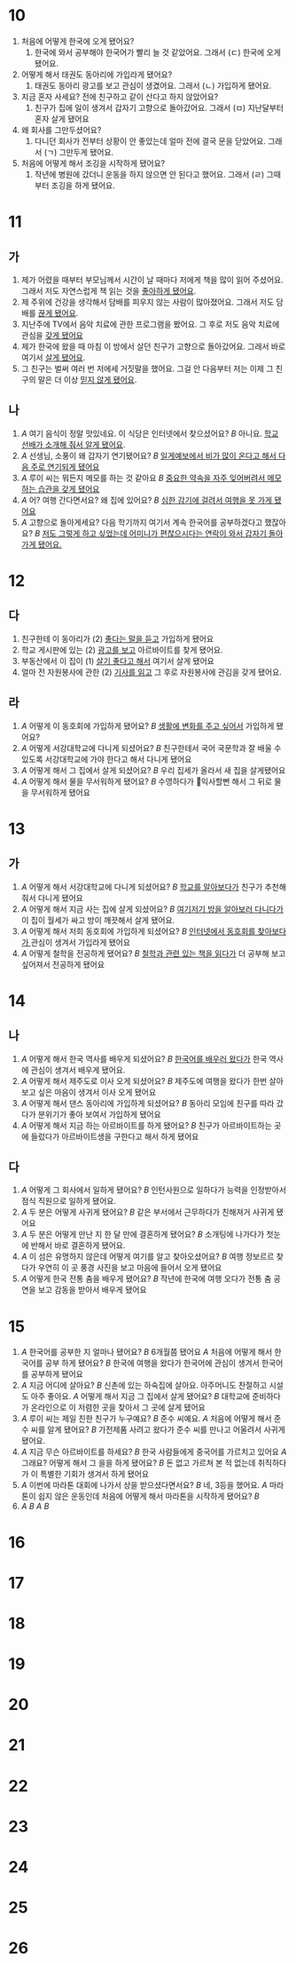 # 10
1. 처음에 어떻게 한국에 오게 됐어요?
	1. 한국에 와서 공부해야 한국어가 빨리 늘 것 같았어요. 그래서 (ㄷ) 한국에 오게 됐어요.
2. 어떻게 해서 태권도 동아리에 가입라게 됐어요?
	1. 태권도 동아리 광고를 보고 관심이 생겼어요. 그래서 (ㄴ) 가입하게 됐어요.
3. 지금 혼자 사세요? 전에 친구하고 같이 산다고 하지 않았어요?
	1. 친구가 집에 일이 생겨서 갑자기 고향으로 돌아갔어요. 그래서 (ㅁ) 지난달부터 혼자 살게 됐어요
4. 왜 회사를 그만두셨어요?
	1. 다니던 회사가 전부터 상황이 안 좋았는데 얼마 전에 결국 문을 닫았어요. 그래서 (ㄱ) 그만두게 됐어요.
5. 처음에 어떻게 해서 조깅을 시작하게 됐어요?
	1. 작년에 병원에 갔더니 운동을 하지 않으면 안 된다고 했어요. 그래서 (ㄹ) 그때부터 조깅을 하게 됐어요.
# 11
## 가
1. 제가 어렸을 때부터 부모님께서 시간이 날 때마다 저에게 책을 많이 읽어 주셨어요. 그래서 저도 자연스럽게 책 읽는 것을 <u>좋아하게 됐어요</u>.
2. 제 주위에 건강을 생각해서 담배를 피우지 않는 사람이 많아졌어요. 그래서 저도 담배를 <u>끊게 됐어요</u>.
3. 지난주에 TV에서 음악 치료에 관한 프로그램을 봤어요. 그 후로 저도 음악 치료에 관심을 <u>갖게 됐어요</u>
4. 제가 한국에 왔을 때 마침 이 방에서 살던 친구가 고향으로 돌아갔어요. 그래서 바로 여기서 <u>살게 됐어요</u>.
5. 그 친구는 벌써 여러 번 저에세 거짓말을 했어요. 그걸 안 다음부터 저는 이제 그 친구의 말은 더 이상 <u>믿지 않게 됐어요</u>.
## 나
1.  *A* 여기 음식이 정말 맛있네요. 이 식당은 인터넷에서 찾으셨어요?
    *B* 아니요. <u>학교 선배가 소개해 줘서 알게 됐어요</u>.
2.  *A* 선생님, 소풍이 왜 갑자기 연기됐어요?
    *B* <u>일게예보에서 비가 많이 온다고 해서 다음 주로 연기되게 됐어요</u>
3.  *A* 루이 씨는 뭐든지 메모를 하는 것 같아요
    *B* <u>중요한 약속을 자주 잊어버려서 메모하는 습관을 갖게 됐어요</u>
4.  *A* 어? 여행 간다면서요? 왜 집에 있어요?
    *B* <u>심한 감기에 걸려서 여행을 못 가게 됐어요</u>
5.  *A* 고향으로 돌아게세요? 다음 학기까지 여기서 계속 한국어를 공부하겠다고 했잖아요?
    *B* <u>저도 그렇게 하고 싶었는데 어미니가 편찮으시다는 연락이 와서 갑자기 돌아가게 됐어요.</u>
# 12
## 다
1. 친구한테 이 동아리가 (2) <u>좋다는 말을 듣고</u> 가입하게 됐어요
2. 학교 게시판에 있는 (2) <u>광고를 보고</u> 아르바이트를 찾게 됐어요.
3. 부동산에서 이 집이 (1) <u>살기 좋다고 해서</u> 여기서 살게 됐어요
4. 얼마 전 자원봉사에 관한 (2) <u>기사를 읽고</u> 그 후로 자원봉사에 관김을 갖게 됐어요.
## 라
1.  *A* 어떻게 이 동호회에 가입하게 됐어요?
    *B* <u>생활에 변화를 주고 싶어서</u> 가입하게 됐어요?
2.  *A* 어떻게 서강대학교에 다니게 되셨어요?
    *B* 친구한테서 국어 국문학과 잘 배울 수 있도록 서강대학교에 가야 한다고 해서 다니게 됐어요
3.  *A* 어떻게 해서 그 집에서 살게 되셨어요?
    *B* 우리 집세가 올라서 새 집을 살게됐어요
4.  *A* 어떻게 해서 물을 무서워하게 됐어요?
    *B* 수영하다가 익사할뻔 해서 그 뒤로 물을 무서워하게 됐어요
# 13
## 가
1.  *A* 어떻게 해서 서강대학교에 다니게 되셨어요?
    *B* <u>학교를 알아보다가</u> 친구가 추천해 줘서 다니게 됐어요
2.  *A* 어떻게 해서 지금 사는 집에 살게 되셨어요?
    *B* <u>여기저기 방을 알아보러 다니다가 </u>이 집이 월세가 싸고 방이 깨끗해서 살게 됐어요.
3.  *A* 어떻게 해서 저희 동호회에 가입하게 되셨어요?
    *B* <u>인터넷에서 동호회를 찾아보다가 </u>관심이 생겨서 가입라게 됐어요
4.  *A* 어떻게 철학을 전공하게 됐어요?
    *B* <u>철학과 관련 있는 책을 읽다가</u> 더 공부해 보고 싶어져서 전공하게 됐어요
# 14
## 나
1.  *A* 어떻게 해서 한국 역사를 배우게 되셨어요?
    *B* <u>한국어를 배우러 왔다가</u> 한국 역사에 관심이 생겨서 배우게 됐어요.
2.  *A* 어떻게 해서 제주도로 이사 오게 되셨어요?
    *B* 제주도에 여행을 왔다가 한번 살아 보고 싶은 마음이 생겨서 이사 오게 됐어요
3.  *A* 어떻게 해서 댄스 동아리에 가입하게 되셨어요?
    *B* 동아리 모임에 친구를 따라 갔다가 분위기가 좋아 보여서 가입하게 됐어요
4.  *A* 어떻게 해서 지금 하는 아르바이트를 하게 됐어요?
    *B* 친구가 아르바이트하는 곳에 들렀다가 아르바이트생을 구한다고 해서 하게 됐어요
## 다
1.  *A* 어떻게 그 회사에서 일하게 됐어요?
    *B* 인턴사원으로 일하다가 능력을 인정받아서 점식 직원으로 일하게 됐어요.
2.  *A* 두 분은 어떻게 사귀게 됐어요?
    *B* 같은 부서에서 근무하다가 친해져거 사귀게 됐어요
3.  *A* 두 분은 어떻게 만난 지 한 달 만에 결혼하게 됐어요?
    *B* 소개팅에 나가다가 첫눈에 반해서 바로 결혼하게 됐어요.
4.  *A* 이 섬은 유명하지 않은데 어떻게 여기를 알고 찾아오셨어요?
    *B* 여행 정보르르 찾다가 우연히 이 곳 풍경 사진을 보고 마음에 들어서 오게 됐어요
5.  *A* 어떻게 한국 전통 춤을 배우게 됐어요?
    *B* 작년에 한국에 여행 오다가 전통 춤 공연을 보고 감동을 받아서 배우게 됐어요
# 15
1.  *A* 한국어를 공부한 지 얼마나 됐어요?
    *B* 6개월쯤 됐어요
    *A* 처음에 어떻게 해서 한국어를 공부 하게 됐어요?
    *B* 한국에 여행을 왔다가 한국어에 관심이 생겨서 한국어를 공부하게 됐어요
2.  *A* 지금 어디에 살아요?
    *B* 신촌에 있는 하숙집에 살아요. 아주머니도 찬절하고 시설도 아주 좋아요.
    *A* 어떻게 해서 지금 그 집에서 살게 됐어요?
    *B* 대학교에 준비하다가 온라인으로 이 저렴한 곳을 찾아서 그 곳에 살게 됐어요
3.  *A* 루이 씨는 제일 친한 친구가 누구예요?
    *B* 준수 씨예요.
    *A* 처음에 어떻게 해서 준수 씨를 알게 됐어요?
    *B* 가전제품 사려고 왔다가 준수 씨를 만나고 어울려서 사귀게 됐어요.
4.  *A* 지금 무슨 아르바이트를 하세요?
    *B* 한국 사람들에게 중국어를 가르치고 있어요
    *A* 그래요? 어떻게 해서 그 을을 하게 됐어요?
    *B* 돈 없고 가르쳐 본 적 없는데 취직하다가 이 특별한 기회가 생겨서 하게 됐어요
5.  *A* 이번에 마라톤 대회에 나가서 상을 받으셨다면서요?
    *B* 네, 3등을 했어요.
    *A* 마라톤이 쉽지 않은 운동인데 처음에 어떻게 해서 마라톤을 시작하게 됐어요?
    *B*
6.  *A*
    *B*
    *A*
    *B*
# 16
# 17
# 18
# 19
# 20
# 21
# 22
# 23
# 24
# 25
# 26
 